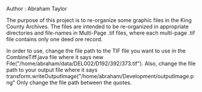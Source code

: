 Author : Abraham Taylor

The purpose of this project is to re-organize some graphic files in the King County Archives. The files are intended to be re-organized in appropriate directories and file-names in Multi-Page .tif files, where each multi-page .tif file contains only one deed ore record.

In order to use, change the file path to the TIF file you want to use in the CombineTiff.java file where it says new File("/home/abraham/data/DEL002/D192/392/373.tif"). Also, change the file path to your output file where it says transform.writeOutputImage("/home/abraham/Development/outputImage.png"
Only change the file path between the quotes.


